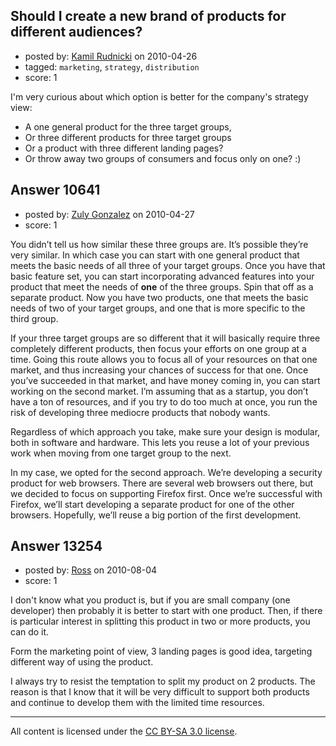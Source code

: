 ## Should I create a new brand of products for different audiences?

- posted by: [Kamil Rudnicki](https://stackexchange.com/users/-1/338-kamil-rudnicki) on 2010-04-26
- tagged: `marketing`, `strategy`, `distribution`
- score: 1

I'm very curious about which option is better for the company's strategy view:

- A one general product for the three target groups,
- Or three different products for three target groups
- Or a product with three different landing pages?
- Or throw away two groups of consumers and focus only on one? :)


## Answer 10641

- posted by: [Zuly Gonzalez](https://stackexchange.com/users/-1/2692-zuly-gonzalez) on 2010-04-27
- score: 1

You didn’t tell us how similar these three groups are. It’s possible they’re very similar. In which case you can start with one general product that meets the basic needs of all three of your target groups. Once you have that basic feature set, you can start incorporating advanced features into your product that meet the needs of **one** of the three groups. Spin that off as a separate product. Now you have two products, one that meets the basic needs of two of your target groups, and one that is more specific to the third group. 

If your three target groups are so different that it will basically require three completely different products, then focus your efforts on one group at a time. Going this route allows you to focus all of your resources on that one market, and thus increasing your chances of success for that one. Once you’ve succeeded in that market, and have money coming in, you can start working on the second market. I’m assuming that as a startup, you don’t have a ton of resources, and if you try to do too much at once, you run the risk of developing three mediocre products that nobody wants.

Regardless of which approach you take, make sure your design is modular, both in software and hardware. This lets you reuse a lot of your previous work when moving from one target group to the next.

In my case, we opted for the second approach. We’re developing a security product for web browsers. There are several web browsers out there, but we decided to focus on supporting Firefox first. Once we’re successful with Firefox, we’ll start developing a separate product for one of the other browsers. Hopefully, we’ll reuse a big portion of the first development.



## Answer 13254

- posted by: [Ross](https://stackexchange.com/users/-1/1390-ross) on 2010-08-04
- score: 1

I don't know what you product is, but if you are small company (one developer) then probably it is better to start with one product. Then, if there is particular interest in splitting this product in two or more products, you can do it.

Form the marketing point of view, 3 landing pages is good idea, targeting different way of using the product.

I always try to resist the temptation to split my product on 2 products. The reason is that I know that it will be very difficult to support both products and continue to develop them with the limited time resources.



---

All content is licensed under the [CC BY-SA 3.0 license](https://creativecommons.org/licenses/by-sa/3.0/).
